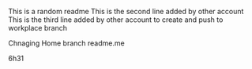 This is a random readme
This is the second line added by other account
This is the third line added by other account to create and push to workplace branch

Chnaging Home branch readme.me

6h31

